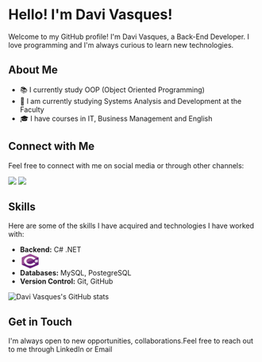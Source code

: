 # Hello! I'm Davi Vasques!

Welcome to my GitHub profile! I'm Davi Vasques, a Back-End Developer. I love programming and I'm always curious to learn new technologies.

## About Me

- 📚 I currently study OOP (Object Oriented Programming)
- 🏫 I am currently studying Systems Analysis and Development at the Faculty
- 🎓 I have courses in IT, Business Management and English

## Connect with Me

Feel free to connect with me on social media or through other channels:

<a href = "mailto:davivasques07@gmail.com"><img src="https://img.shields.io/badge/-Gmail-%23333?style=for-the-badge&logo=gmail&logoColor=white" target="_blank"></a>
  <a href="https://www.linkedin.com/in/davi-vasques-216620276/" target="_blank"><img src="https://img.shields.io/badge/-LinkedIn-%230077B5?style=for-the-badge&logo=linkedin&logoColor=white" target="_blank"></a> 

  ## Skills

Here are some of the skills I have acquired and technologies I have worked with:

- **Backend:** C# .NET
- <img align="center" alt="Rafa-Csharp" height="30" width="40" src="https://raw.githubusercontent.com/devicons/devicon/master/icons/csharp/csharp-original.svg">
- **Databases:** MySQL, PostegreSQL
- **Version Control:** Git, GitHub

![Davi Vasques's GitHub stats](https://github-readme-stats.vercel.app/api?username=DaviiVasques&show_icons=true&theme=tokyonight)

## Get in Touch

I'm always open to new opportunities, collaborations.Feel free to reach out to me through LinkedIn or Email




